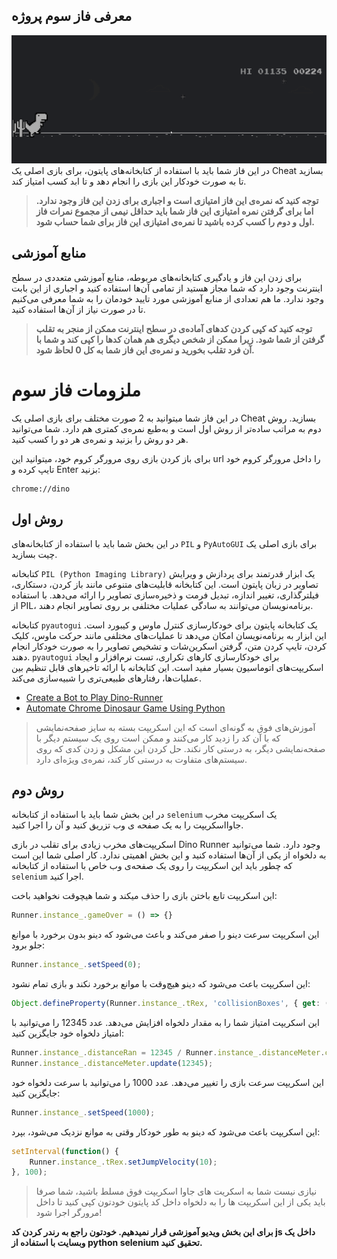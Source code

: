 ## معرفی فاز سوم پروژه
![preview](figs/phase3/Animation.gif)
در این فاز شما باید با استفاده از کتابخانه‌های پایتون، برای بازی اصلی یک 
Cheat بسازید تا به صورت خودکار این بازی را انجام دهد و تا ابد کسب امتیاز کند.

>**توجه کنید که نمره‌ی این فاز امتیازی است و اجباری برای زدن این فاز وجود ندارد. اما برای گرفتن نمره امتیازی این فاز شما باید حداقل نیمی از مجموع نمرات فاز اول و دوم را کسب کرده باشید تا نمره‌‌ی امتیازی این فاز برای شما حساب شود.**

## منابع آموزشی
برای زدن این فاز و یادگیری کتابخانه‌های مربوطه، منابع آموزشی متعددی در سطح اینترنت وجود دارد که شما مجاز هستید از تمامی آن‌ها استفاده کنید و اجباری از این بابت وجود ندارد. ما هم تعدادی از منابع آموزشی مورد تایید خودمان را به شما معرفی می‌کنیم تا در صورت نیاز از آن‌ها استفاده کنید.

> **توجه کنید که کپی کردن کدهای آماده‌ی در سطح اینترنت ممکن از منجر به تقلب گرفتن از شما شود. زیرا ممکن از شخص دیگری هم همان کدها را کپی کند و شما با آن فرد تقلب بخورید و نمره‌ی این فاز شما به کل 0 لحاظ شود.**


# ملزومات فاز سوم
در این فاز شما میتوانید به 2 صورت مختلف برای بازی اصلی یک
Cheat
بسازید.
روش دوم به مراتب ساده‌تر از روش اول است و به‌طبع نمره‌ی کمتری هم دارد.
شما می‌توانید هر دو روش را بزنید و نمره‌ی هر دو را کسب کنید.

برای باز کردن بازی روی مرورگر کروم خود، میتوانید این url را داخل مرورگر کروم خود تایپ کرده و Enter بزنید:
```
chrome://dino
```
## روش اول

در این بخش شما باید با استفاده از کتابخانه‌‌‌های `PIL`
و `PyAutoGUI`
برای بازی اصلی یک چیت بسازید.

کتابخانه `PIL (Python Imaging Library)` یک ابزار قدرتمند برای پردازش و ویرایش تصاویر در زبان پایتون است. این کتابخانه قابلیت‌های متنوعی مانند باز کردن، دستکاری، فیلترگذاری، تغییر اندازه، تبدیل فرمت و ذخیره‌سازی تصاویر را ارائه می‌دهد. با استفاده از PIL، برنامه‌نویسان می‌توانند به سادگی عملیات مختلفی بر روی تصاویر انجام دهند.

کتابخانه `pyautogui` یک کتابخانه پایتون برای خودکارسازی کنترل ماوس و کیبورد است. این ابزار به برنامه‌نویسان امکان می‌دهد تا عملیات‌های مختلفی مانند حرکت ماوس، کلیک کردن، تایپ کردن متن، گرفتن اسکرین‌شات و تشخیص تصاویر را به صورت خودکار انجام دهند. `pyautogui` برای خودکارسازی کارهای تکراری، تست نرم‌افزار و ایجاد اسکریپت‌های اتوماسیون بسیار مفید است. این کتابخانه با ارائه تاخیرهای قابل تنظیم بین عملیات‌ها، رفتارهای طبیعی‌تری را شبیه‌سازی می‌کند.

- [Create a Bot to Play Dino-Runner](https://www.youtube.com/watch?v=ktW5QXR6ZpQ)
- [Automate Chrome Dinosaur Game Using Python](https://www.youtube.com/watch?v=UBLLtJG3lLw)

> آموزش‌های فوق به گونه‌ای است که این اسکریپت بسته به سایز صفحه‌نمایشی که با آن کد را زدید کار می‌کنند و ممکن است روی یک سیستم دیگر با صفحه‌نمایشی دیگر، به درستی کار نکند. حل کردن این مشکل و زدن کدی که روی سیستم‌های متفاوت به درستی کار کند، نمره‌‌ی ویژه‌ای دارد.

## روش دوم
در این بخش شما باید با استفاده از کتابخانه `selenium`
یک اسکریپت مخرب جاوااسکریپت را به یک صفحه ی وب تزریق کنید و آن را اجرا کنید.

اسکریپت‌های مخرب زیادی برای تقلب در بازی Dino Runner وجود دارد. شما می‌توانید به دلخواه از یکی از آن‌ها استفاده کنید و این بخش اهمیتی ندارد. کار اصلی شما این است که چطور باید این اسکریپت را روی یک صفحه‌ی وب خاص با استفاده از کتابخانه `selenium` اجرا کنید.

این اسکریپت تابع باختن بازی را حذف میکند و شما هیچوقت نخواهید باخت:
```js
Runner.instance_.gameOver = () => {}
```

این اسکریپت سرعت دینو را صفر می‌کند و باعث می‌شود که دینو بدون برخورد با موانع جلو برود:
```js
Runner.instance_.setSpeed(0);
```

این اسکریپت باعث می‌شود که دینو هیچ‌وقت با موانع برخورد نکند و بازی تمام نشود:
```js
Object.defineProperty(Runner.instance_.tRex, 'collisionBoxes', { get: () => [] });
```

این اسکریپت امتیاز شما را به مقدار دلخواه افزایش می‌دهد. عدد 12345 را می‌توانید با امتیاز دلخواه خود جایگزین کنید:
```js
Runner.instance_.distanceRan = 12345 / Runner.instance_.distanceMeter.config.COEFFICIENT;
Runner.instance_.distanceMeter.update(12345);
```

این اسکریپت سرعت بازی را تغییر می‌دهد. عدد 1000 را می‌توانید با سرعت دلخواه خود جایگزین کنید:
```js
Runner.instance_.setSpeed(1000);
```

این اسکریپت باعث می‌شود که دینو به طور خودکار وقتی به موانع نزدیک می‌شود، بپرد:
```js
setInterval(function() {
    Runner.instance_.tRex.setJumpVelocity(10);
}, 100);
```

> نیازی نیست شما به اسکریت های جاوا اسکریپت فوق مسلط باشید، شما صرفا باید یکی از این اسکریپت ها را به دلخواه داخل کد پایتون خودتون کپی کنید تا داخل مرورگر اجرا شود!

**برای این بخش ویدیو آموزشی قرار نمیدهیم. خودتون راجع به رندر کردن کد js داخل یک وبسایت با استفاده از  python selenium تحقیق کنید.**
